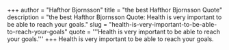 +++
author = "Hafthor Bjornsson"
title = "the best Hafthor Bjornsson Quote"
description = "the best Hafthor Bjornsson Quote: Health is very important to be able to reach your goals."
slug = "health-is-very-important-to-be-able-to-reach-your-goals"
quote = '''Health is very important to be able to reach your goals.'''
+++
Health is very important to be able to reach your goals.
